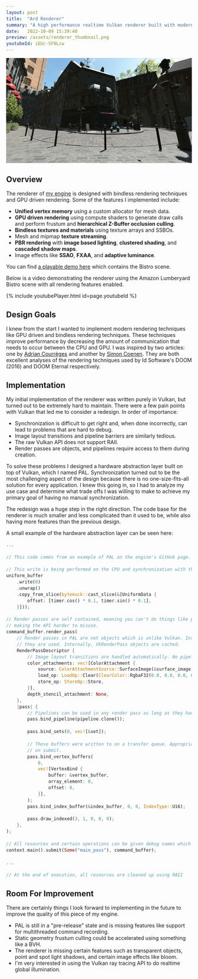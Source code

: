 ```yaml
---
layout: post
title:  "Ard Renderer"
summary: "A high performance realtime Vulkan renderer built with modern techniques. Written in Rust."
date:   2022-10-09 15:39:40
preview: /assets/renderer_thumbnail.png
youtubeId: iEUc-SF0Lcw
---
```


![Picture 1](/assets/renderer_header.png)

## Overview

The renderer of [my engine](https://github.com/ReeCocho/ard-engine) is designed with bindless rendering techniques and GPU driven rendering. Some of the features I implemented include:

* **Unified vertex memory** using a custom allocator for mesh data.
* **GPU driven rendering** using compute shaders to generate draw calls and perform frustum and **hierarchical Z-Buffer occlusion culling**.
* **Bindless textures and materials** using texture arrays and SSBOs.
* Mesh and mipmap **texture streaming**.
* **PBR rendering** with **image based lighting**, **clustered shading**, and **cascaded shadow maps**.
* Image effects like **SSAO**, **FXAA**, and **adaptive luminance**.

You can find [a playable demo here](https://drive.google.com/file/d/1A1e2JNk10fu3KEoe7OPyRiK1NRtZHqud/view?usp=sharing) which contains the Bistro scene.

Below is a video demonstrating the renderer using the Amazon Lumberyard Bistro scene with all rendering features enabled.

{% include youtubePlayer.html id=page.youtubeId %}

## Design Goals

I knew from the start I wanted to implement modern rendering techniques like GPU driven and bindless rendering techniques. These techniques improve performance by decreasing the amount of communication that needs to occur between the CPU and GPU. I was inspired by two articles: one by [Adrian Courrèges](https://www.adriancourreges.com/blog/2016/09/09/doom-2016-graphics-study/) and another by [Simon Coenen](https://simoncoenen.com/blog/programming/graphics/DoomEternalStudy.html). They are both excellent analyses of the rendering techniques used by Id Software's DOOM (2016) and DOOM Eternal respectively.

## Implementation

My initial implementation of the renderer was written purely in Vulkan, but turned out to be extremely hard to maintain. There were a few pain points with Vulkan that led me to consider a redesign. In order of importance:

* Synchronization is difficult to get right and, when done incorrectly, can lead to problems that are hard to debug.
* Image layout transitions and pipeline barriers are similarly tedious.
* The raw Vulkan API does not support RAII.
* Render passes are objects, and pipelines require access to them during creation.

To solve these problems I designed a hardware abstraction layer built on top of Vulkan, which I named PAL. Synchronization turned out to be the most challenging aspect of the design because there is no one-size-fits-all solution for every application. I knew this going in, so I had to analyze my use case and determine what trade offs I was willing to make to achieve my primary goal of having no manual synchronization.

The redesign was a huge step in the right direction. The code base for the renderer is much smaller and less complicated than it used to be, while also having more features than the previous design.

A small example of the hardware abstraction layer can be seen here:

```rust
...

// This code comes from an example of PAL on the engine's GitHub page. It is run in a render loop.

// This write is being performed on the CPU and synchronization with the GPU is automatically performed.
uniform_buffer
    .write(0)
    .unwrap()
    .copy_from_slice(bytemuck::cast_slice(&[UniformData {
        offset: [timer.cos() * 0.1, timer.sin() * 0.1],
    }]));

// Render passes are self contained, meaning you can't do things like perform draw calls outside of a render pass, 
// making the API harder to misuse.
command_buffer.render_pass(
    // Render passes in PAL are not objects which is unlike Vulkan. Instead, you define render passes at the location 
    // they are used. Internally, VkRenderPass objects are cached.
    RenderPassDescriptor {
        // Image layout transitions are handled automatically. No pipeline barrier neccessary!
        color_attachments: vec![ColorAttachment {
            source: ColorAttachmentSource::SurfaceImage(&surface_image),
            load_op: LoadOp::Clear(ClearColor::RgbaF32(0.0, 0.0, 0.0, 0.0)),
            store_op: StoreOp::Store,
        }],
        depth_stencil_attachment: None,
    },
    |pass| {
        // Pipelines can be used in any render pass as long as they have compatible attachments.
        pass.bind_pipeline(pipeline.clone());

        pass.bind_sets(0, vec![&set]);

        // These buffers were written to on a transfer queue. Appropriate semaphores are used for synchronization 
        // on submit.
        pass.bind_vertex_buffers(
            0,
            vec![VertexBind {
                buffer: &vertex_buffer,
                array_element: 0,
                offset: 0,
            }],
        );
        pass.bind_index_buffer(&index_buffer, 0, 0, IndexType::U16);

        pass.draw_indexed(3, 1, 0, 0, 0);
    },
);

// All resources and certain operations can be given debug names which show up in programs like RenderDoc.
context.main().submit(Some("main_pass"), command_buffer);

...

// At the end of execution, all resources are cleaned up using RAII
```

## Room For Improvement

There are certainly things I look forward to implementing in the future to improve the quality of this piece of my engine.

* PAL is still in a "pre-release" state and is missing features like support for multithreaded command recording.
* Static geometry frustum culling could be accelerated using something like a BVH.
* The renderer is missing certain features such as transparent objects, point and spot light shadows, and certain image effects like bloom.
* I'm very interested in using the Vulkan ray tracing API to do realtime global illumination.
